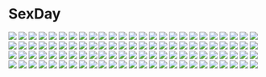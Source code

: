 # SexDay
![](https://konachan.com/image/da7f848d0e33068d937b015a72ab0d15/Konachan.com%20-%20166923%20blonde_hair%20blush%20dress%20hat%20loli%20lzh%20moriya_suwako%20thighhighs%20touhou%20yellow_eyes.jpg)
![](https://konachan.com/image/ca1fc620c024072a57bf0b949f6305a2/Konachan.com%20-%2022332%20megami%20pumpkin_scissors%20scan.jpg)
![](https://konachan.com/image/d40c6afb4936df4c7d3ffd45ccf40550/Konachan.com%20-%20194986%20anthropomorphism%20battleship_hime%20black_hair%20breasts%20cleavage%20dress%20hao_%28patinnko%29%20horns%20kantai_collection%20long_hair%20wristwear.jpg)
![](https://konachan.com/jpeg/dda34ac993ad4ad252f39f2c2705d4db/Konachan.com%20-%20208641%20ayanami_rei%20bodysuit%20neon_genesis_evangelion%20ros%20weapon.jpg)
![](https://konachan.com/image/78329cac3003944366ccc8882b2fefbe/Konachan.com%20-%20155329%202girls%20breasts%20brown_hair%20cake%20cameltoe%20cleavage%20fay%20food%20idolmaster%20mimura_kanako%20panties%20thighhighs%20totoki_airi%20underwear.jpg)
![](https://konachan.com/image/b5d0b10ab3b4826ddb60306aff36e8c2/Konachan.com%20-%2074897%20okazaki_yumemi%20touhou.jpg)
![](https://konachan.com/image/e3b0fc4881ccd4291e3fd47e220d5d42/Konachan.com%20-%2082893%20blonde_hair%20brown_eyes%20dress%20feathers%20hat%20headband%20lineage%20lineage_2%20pointed_ears%20tachikawa_mushimaro.jpg)
![](https://konachan.com/image/f30e9dbf5a17523bf30cf11b538804ea/Konachan.com%20-%20217757%202girls%20blood%20braids%20breast_grab%20brown_hair%20building%20city%20cropped%20drogoth%20glasses%20green_eyes%20kneehighs%20monokuma%20red_eyes%20scenic%20sunset%20thighhighs%20yuri.jpg)
![](https://konachan.com/jpeg/bce623dbb1679579b755486f91daa540/Konachan.com%20-%2094567%20animal_ears%20brown_hair%20catgirl%20chen%20hat%20multiple_tails%20red_eyes%20ryosios%20short_hair%20tail%20touhou.jpg)
![](https://konachan.com/image/ba978e8329218e02f4ef066730e3d916/Konachan.com%20-%20217223%202girls%20arms_ai%20original.jpg)
![](https://konachan.com/image/b45703375e752f373bbdbc9fc106b964/Konachan.com%20-%2038739%20bekkankou%20feena_fam_earthlight%20yoake_mae_yori_ruri_iro_na.jpg)
![](https://konachan.com/image/d0c8fdfdd85a79270f7001a3c37bbac4/Konachan.com%20-%2080514%20black_hair%20brown_hair%20computer%20gun%20original%20school_uniform%20weapon.jpg)
![](https://konachan.com/image/32aceaebfdd02dce88573ac3fcbb9e87/Konachan.com%20-%20170624%202girls%20aqua_hair%20blue_eyes%20bra%20bubbles%20headband%20long_hair%20navel%20okingjo%20pink_hair%20ribbons%20signed%20skirt%20tie%20twintails%20underwear%20vocaloid%20water.jpg)
![](https://konachan.com/image/f302bfc031dd4a68a0cd10168a5c3409/Konachan.com%20-%20154016%20black_hair%20blue_eyes%20gun%20jpeg_artifacts%20kougami_shinya%20psycho-pass%20tagme%20weapon.jpg)
![](https://konachan.com/image/15532b681e27538d6bde73bffe39380a/Konachan.com%20-%2021240%20chrno%20chrono_crusade%20nun%20pointed_ears%20rosette_christopher.jpg)
![](https://konachan.com/image/067347a68fb9464f499f263786adf8bc/Konachan.com%20-%2042764%20black_hair%20dress%20garter%20headdress%20long_hair%20maid%20purple_eyes%20ribbons%20takase_kanan.jpg)
![](https://konachan.com/image/0f835c31068e60cf78975fe816c3c787/Konachan.com%20-%2038874%20censored%20gouen_no_soleil%20rokushiki_ouka%20skyfish.jpg)
![](https://konachan.com/image/bcae4f1a3d144e25ae888d089c8fd072/Konachan.com%20-%2064499%20genderswap%20kampfer%20kondou_mikoto%20mishima_akane%20sakura_kaede%20sangou_shizuku%20senou_natsuru%20swimsuit.jpg)
![](https://konachan.com/jpeg/9a3a39bb16dcc42d547e1a84711ea3ec/Konachan.com%20-%20116913%20blue_eyes%20boots%20flowers%20game_cg%20hat%20himezono_risa%20mitha%20nanawind%20pink_hair%20school_uniform%20short_hair%20sunflower%20sunset%20thighhighs%20yuyukana.jpg)
![](https://konachan.com/image/7cfb2efaea11aa5ccb15ea6b44484473/Konachan.com%20-%20208790%20aizawa_hikaru%20aliasing%20aqua_eyes%20autumn%20ball%20blonde_hair%20japanese_clothes%20leaves%20long_hair%20mask%20microsoft%20miko%20os-tan%20shinia%20signed%20watermark.jpg)
![](https://konachan.com/image/ddffd887ab6567da0aef6aadf085a6f4/Konachan.com%20-%205522%20anthropomorphism%20futaba%20os-tan%20windows%20xp.jpg)
![](https://konachan.com/image/97520436f30a0ddc7bc08b32a5ddbfd9/Konachan.com%20-%20277079%202girls%20animal%20flowers%20hibike%21_euphonium%20instrument%20jadeqilin%20kasaki_nozomi%20liz_to_aoi_tori%20school_uniform%20yoroizuka_mizore.jpg)
![](https://konachan.com/image/cda7f533afbf4896c9da08cc0bea1f94/Konachan.com%20-%2038019%20blush%20clouds%20dress%20gray_hair%20green_eyes%20happy_world%20hat%20long_hair%20night%20omura_elle%20planet%20scarf%20snow_%28copyright%29%20space%20stars%20watermark.jpg)
![](https://konachan.com/image/b923476f3ece450cae4f2481f4e2277a/Konachan.com%20-%20100513%203d%20aya_brea%20gun%20parasite_eve%20red%20torn_clothes%20weapon.jpg)
![](https://konachan.com/jpeg/ca126bf5ff0e525a01e52e28bdfc1ffe/Konachan.com%20-%20136955%20barefoot%20beach%20clouds%20feathers%20long_hair%20original%20purple_eyes%20purple_hair%20reflection%20scenic%20skirt%20sky%20toshi_%28www000wj%29%20water%20wings.jpg)
![](https://konachan.com/image/82b6ada37a5f5cb1c5bdffcbd89ed1ff/Konachan.com%20-%2050909%20kanon%20kawasumi_mai%20kurata_sayuri.jpg)
![](https://konachan.com/image/6c6dc56569006ef8127701c3d897be0f/Konachan.com%20-%20265707%20aqua_eyes%20ass%20blonde_hair%20boots%20bow%20breasts%20cape%20cleavage%20dress%20headband%20heart%20music%20panties%20shanghai_doll%20short_hair%20thighhighs%20touhou%20underwear.jpg)
![](https://konachan.com/image/e5bbee48b43e1e8a70b819d503a032d4/Konachan.com%20-%20265117%20blue_eyes%20drink%20hat%20long_hair%20original%20pink_hair%20spring%20tagme_%28artist%29%20twintails.jpg)
![](https://konachan.com/image/d051a595abe7e9af42486c1beb863d38/Konachan.com%20-%20294123%20ahnei%20ass%20breasts%20cleavage%20dragon%20horns%20logo%20nipples%20orange_hair%20original%20purple_eyes%20short_hair%20skintight%20tail%20watermark.jpg)
![](https://konachan.com/image/7b350cde15d76959e64a5ae1e4da25a9/Konachan.com%20-%2025368%20azumanga_daioh%20kasuga_ayumu%20mihama_chiyo.jpg)
![](https://konachan.com/image/59dae2a6a4981659f320fabe10de73d2/Konachan.com%20-%20134605%20bed%20blush%20breasts%20letty_whiterock%20nude%20purple_eyes%20purple_hair%20short_hair%20sideboob%20suzuki_sakura%20touhou.jpg)
![](https://konachan.com/image/ccdbf78d22d5c6902fb86390847dfcff/Konachan.com%20-%2017885%20haruka_%28tactics%29%20tactics.jpg)
![](https://konachan.com/image/6ce1e899b60f936b616292b303c27c24/Konachan.com%20-%20101320%20kagamine_len%20kagamine_rin%20male%20vocaloid.jpg)
![](https://konachan.com/jpeg/c425eba44dd239da93c9c4ecae6f2ddb/Konachan.com%20-%20147745%20bath%20black_hair%20blush%20breasts%20brown_hair%20furukawa_yui%20gray_hair%20group%20hanamiya_nagisa%20hasekura_airi%20misaki_kurehito%20nipples%20nude%20sasaki_kaori%20trumple.jpg)
![](https://konachan.com/jpeg/9d1cb1d8ca92b89843d6f105203a212b/Konachan.com%20-%20230910%20anthropomorphism%20aoi_hiro%20blue_eyes%20blush%20breast_hold%20breasts%20cropped%20gray_hair%20hat%20navel%20nipples%20nude%20third-party_edit%20twintails%20white.jpg)
![](https://konachan.com/image/834a3a8a88edfab5ec74704fe298655b/Konachan.com%20-%20188979%20ahri_%28league_of_legends%29%20animal_ears%20breasts%20cleavage%20league_of_legends%20multiple_tails%20sky_of_morika%20tail.jpg)
![](https://konachan.com/image/bd50574ab592179aac372bd4cbb0aed8/Konachan.com%20-%2083793%20blue_eyes%20blue_hair%20ciel%20dress%20gloves%20nfb-zmc%20shingetsutan_tsukihime%20short_hair%20tattoo%20thighhighs%20weapon.jpg)
![](https://konachan.com/image/65c144400bb5431b7408d2ab66b1e3ad/Konachan.com%20-%20147282%20blonde_hair%20hat%20long_hair%20nekomu%20touhou%20yakumo_yukari.jpg)
![](https://konachan.com/image/f3f28c2f22bdba41e3be8a236b885c30/Konachan.com%20-%2039504%20black_hair%20black_rock_shooter%20blue_eyes%20bra%20cape%20cross%20kuroi_mato%20long_hair%20sword%20underwear%20weapon.jpg)
![](https://konachan.com/image/75e5dd2a4c07c1bc97a662304bfb7524/Konachan.com%20-%2071962%20din_%28flypaper%29%20glasses%20hat%20purple_eyes%20purple_hair%20saigyouji_yuyuko%20short_hair%20touhou.jpg)
![](https://konachan.com/image/f8980ea467cbc3aa609abe4737685484/Konachan.com%20-%2024524%20azumanga_daioh%20chiyo_father%20kagura%20kasuga_ayumu%20maya%20mihama_chiyo%20mizuhara_koyomi%20sakaki%20takino_tomo.jpg)
![](https://konachan.com/jpeg/401777dc3809b1eacabd350c60402881/Konachan.com%20-%20199115%20anthropomorphism%20breasts%20cherno_alpha%20cleavage%20coyote_tango%20crimson_typhoon%20gipsy_danger%20pacific_rim%20robot%20sigm%40%20striker_eureka%20underboob.jpg)
![](https://konachan.com/image/2f211cd49efdd60daab3bf009e65365a/Konachan.com%20-%2016603%20canvas2_niji_iro_no_sketch.jpg)
![](https://konachan.com/image/ef148320a9fbe825dcdf93df6d337483/Konachan.com%20-%2082552%20hatsune_miku%20long_hair%20thighhighs%20twintails%20vocaloid%20wings%20yayoi_%28egoistic_realism%29.jpg)
![](https://konachan.com/jpeg/7bcd3a5dc6d5661cb617b84d71c0311d/Konachan.com%20-%20286765%20aimee_%28origin%29%20blonde_hair%20blue_eyes%20blush%20cameltoe%20cropped%20dress%20gloves%20long_hair%20original%20panties%20pantyhose%20twintails%20underwear.jpg)
![](https://konachan.com/jpeg/91985ea24184c0a08468688329deea56/Konachan.com%20-%20254924%20akatsuki_%28kancolle%29%20animal_ears%20anthropomorphism%20blue_eyes%20blue_hair%20blush%20hat%20kantai_collection%20kushida_you%20long_hair%20tail.jpg)
![](https://konachan.com/image/0090ae66b5a0c56483adfbbfb4434d37/Konachan.com%20-%2023534%20ghost_in_the_shell%20kusanagi_motoko%20shirow_masamune.jpg)
![](https://konachan.com/jpeg/5c99541c0619462ea94583953d38f303/Konachan.com%20-%20255859%20all_male%20asuna_%28doruru-mon%29%20black_hair%20cape%20code_geass%20gloves%20lelouch_lamperouge%20male%20purple_eyes%20short_hair.jpg)
![](https://konachan.com/image/661434bdaa62ff0a14d61452b6c358ab/Konachan.com%20-%20160455%20123456%20gokou_ruri%20ore_no_imouto_ga_konna_ni_kawaii_wake_ga_nai%20pink_eyes%20white.jpg)
![](https://konachan.com/image/570474ca4e0593e633f37201d0835f78/Konachan.com%20-%20140450%20akemiho_tabi_nikki%20black_hair%20blush%20building%20fukube_tamaki%20kouno_hikaru%20leaves%20red_eyes%20short_hair%20sky%20thighhighs%20tree.jpg)
![](https://konachan.com/jpeg/8d71caa2e8ce1fcdb3635af1822a966c/Konachan.com%20-%2095375%20aisaka_taiga%20blue_hair%20brown_eyes%20brown_hair%20katana%20long_hair%20mugcan%20school_uniform%20short_hair%20sword%20takasu_ryuuji%20thighhighs%20toradora%20weapon.jpg)
![](https://konachan.com/image/6db80fb222380169d1962bcde045a81d/Konachan.com%20-%20262194%20android_21%20blue_eyes%20blush%20breasts%20brown_hair%20dragonball%20long_hair%20nipples%20no_bra%20signed%20tagme_%28artist%29%20tears%20topless.jpg)
![](https://konachan.com/jpeg/cc766826f955fc939ad7a71121fcf9c5/Konachan.com%20-%20295068%202girls%20anus%20aqua_eyes%20ass%20ass_grab%20black_hair%20blue_hair%20breasts%20censored%20foxgirl%20long_hair%20nipples%20nodj%20panties%20pussy%20stockings%20underwear%20white.jpg)
![](https://konachan.com/jpeg/4ee06b8448bae95a932e0cda06da0554/Konachan.com%20-%20241907%20breasts%20bubbles%20nude%20pink_eyes%20tagme_%28artist%29%20underwater%20water%20white_hair%20wink.jpg)
![](https://konachan.com/image/115c9d73e80cc2bff700fec441a0b151/Konachan.com%20-%20172946%20animal%20barefoot%20bird%20black_hair%20blue_eyes%20brown_eyes%20brown_hair%20dress%20group%20headband%20headdress%20long_hair%20ribbons%20short_hair%20twintails%20wang_jiabo.jpg)
![](https://konachan.com/image/c72ed5a92afed98cbc6f8b29fee076ba/Konachan.com%20-%20228334%20idolmaster%20idolmaster_cinderella_girls%20jougasaki_mika%20jougasaki_rika%20sheska_xue.jpg)
![](https://konachan.com/image/1f7982245ab9951e946b853ba7ded5ab/Konachan.com%20-%20158458%202girls%20blonde_hair%20brown_eyes%20brown_hair%20elbow_gloves%20gloves%20kneehighs%20long_hair%20misaka_mikoto%20school_uniform%20short_hair%20skirt%20thighhighs%20yellow_eyes.jpg)
![](https://konachan.com/jpeg/773dfc3f63e2f8f729eb196afe934e71/Konachan.com%20-%20293127%20animal%20animal_ears%20brown_hair%20drink%20japanese_clothes%20long_hair%20mazel%20necklace%20original%20red_eyes%20sake%20sarashi%20sword%20tattoo%20underboob%20underwear%20weapon.jpg)
![](https://konachan.com/image/25656bf15b2623cb1e3c2dc05a7c2b0f/Konachan.com%20-%2031938%20ass%20blush%20censored%20cum%20favorite%20fellatio%20game_cg%20happy_margaret%21%20kokonoka%20penis%20purple_eyes%20purple_hair%20pussy%20pussy_juice%20spread_legs%20tsuwabuki_akira.jpg)
![](https://konachan.com/image/6b63ee027bfe9952de90026fb79ada69/Konachan.com%20-%20175515%20book%20boots%20chain%20dopollsogno%20dress%20elizabeth%20gloves%20hat%20pantyhose%20persona%20persona_3%20short_hair%20sword%20weapon%20white_hair%20yellow_eyes.jpg)
![](https://konachan.com/jpeg/da96d98a4d3970e9fa34a20ad78eab27/Konachan.com%20-%20207278%20blonde_hair%20blue_eyes%20blush%20boku_to_koi_suru_ponkotsu_akuma%20breasts%20censored%20cum%20fujima_emiri%20game_cg%20nipples%20paizuri%20penis%20sayori%20smile.jpg)
![](https://konachan.com/image/ff19b2e0112695a52bbeaa428b53993c/Konachan.com%20-%2016081%20sakura_musubi.jpg)
![](https://konachan.com/image/72a22b409c16374295aea03a24eabbaa/Konachan.com%20-%20237755%20aqua_hair%20hatsune_miku%20long_hair%20microphone%20sishenfan%20skirt%20thighhighs%20twintails%20vocaloid.jpg)
![](https://konachan.com/image/8525c02efbc283d94e95805658c6a968/Konachan.com%20-%2034998%20fujiwara_warawara%20tagme%20water%20wet%20yuri.jpg)
![](https://konachan.com/jpeg/c21a1c29a9e91210fea9d77a0a4834a2/Konachan.com%20-%20177331%20armor%20blonde_hair%20blue_eyes%20breasts%20elcia_harvence%20game_cg%20long_hair%20nipples%20penis%20pussy%20school_uniform%20sex%20thighhighs%20uncensored%20yuuki_hagure.jpg)
![](https://konachan.com/jpeg/edb5899518e9e0c6361d7199ca79cebe/Konachan.com%20-%20258251%20anthropomorphism%20houseki_no_kuni%20mitoshi%20phosphophyllite.jpg)
![](https://konachan.com/image/29af523e33c54480427e2836431d003e/Konachan.com%20-%2040993%20code_geass%20feathers%20kururugi_suzaku.jpg)
![](https://konachan.com/image/93fb0009385854c2ed01202e03ff80d2/Konachan.com%20-%20125781%20animal_ears%20brown_hair%20futatsuiwa_mamizou%20glasses%20shirosato%20tail%20touhou.jpg)
![](https://konachan.com/jpeg/2e29499a0746d4315fb3725fce2975a6/Konachan.com%20-%20278931%20blush%20bra%20breasts%20brown_eyes%20brown_hair%20katou_megumi%20navel%20nipples%20panties%20scan%20short_hair%20third-party_edit%20underwear%20undressing%20white.jpg)
![](https://konachan.com/jpeg/d3acc6e1f66e4c760fce5eb3b6ee730d/Konachan.com%20-%20305405%20anal%20ass%20blush%20fellatio%20group%20kinhasu%20male%20penis%20persona%20persona_5%20ponytail%20pussy%20red_eyes%20red_hair%20sex%20uncensored%20yoshizawa_kasumi.jpg)
![](https://konachan.com/image/84658ef6ed84226c7d87f2dfe1ced0ac/Konachan.com%20-%2021688%20kirisame_marisa%20touhou%20witch.jpg)
![](https://konachan.com/image/bd4f3be5d240dd1fac9230be3002a2e3/Konachan.com%20-%20282581%20afukuro%20anthropomorphism%20godzilla%20godzilla%3A_resurgence%20godzilla_%28series%29%20hoodie%20tail.jpg)
![](https://konachan.com/jpeg/5657b1cc1ac1033539102ea64d164017/Konachan.com%20-%20239789%20blush%20breasts%20censored%20cum%20game_cg%20hulotte%20long_hair%20miko%20navel%20nipples%20no_bra%20nopan%20open_shirt%20penis%20pussy%20red_eyes%20sex%20twintails%20wet%20white_hair.jpg)
![](https://konachan.com/jpeg/3f94a1a96ded42b17ade3e15d2f526da/Konachan.com%20-%2098315%20blush%20breast_grab%20breasts%20censored%20game_cg%20male%20nipples%20penis%20pussy%20sex%20shirt_lift%20skyfish%20soukyuu_no_soleil%20thighhighs%20tsurugi_hagane.jpg)
![](https://konachan.com/image/82491f55e35aba6b1c927f8f54f6ac1c/Konachan.com%20-%2039030%20kagamine_rin%20sky%20vocaloid.jpg)
![](https://konachan.com/image/990df8c794a987310e22808fbf4a4e8c/Konachan.com%20-%20293940%20blonde_hair%20dead_or_alive%20long_hair%20marie_rose%20nipples%20nude%20penis%20pussy%20rak_%28kuraga%29%20sex%20thighhighs%20twintails%20uncensored.jpg)
![](https://konachan.com/image/a3625240cb9823affafa869121dd8fa7/Konachan.com%20-%20222056%20original%20wayukako.jpg)
![](https://konachan.com/image/f82ecac25fc9a7be13d4a82bebdc5cc8/Konachan.com%20-%20260719%20albedo%20aliasing%20black_hair%20blush%20breast_hold%20breasts%20cleavage%20demon%20dress%20feathers%20gloves%20horns%20long_hair%20orange_eyes%20overlord%20shigatsu%20white%20wings.jpg)
![](https://konachan.com/image/33493c888e1a0d226c862966d5268ccd/Konachan.com%20-%2051027%20kamishiro_maiku%20miyafuji_miina%20onegai_twins%20onodera_karen.jpg)
![](https://konachan.com/image/df3f6bd8e7f0a52da7855529b40899f5/Konachan.com%20-%20118703%20aircraft%20barefoot%20blue_eyes%20braids%20brown_hair%20flowers%20food%20fruit%20long_hair%20original%20wadanaka.jpg)
![](https://konachan.com/jpeg/ebdb999e33324ce3ebbd037b5bef2366/Konachan.com%20-%20295509%202girls%20bikini%20blue_eyes%20blush%20bra%20breasts%20brown_hair%20cleavage%20long_hair%20original%20panties%20red_eyes%20skirt_lift%20swimsuit%20twintails%20underboob%20underwear.jpg)
![](https://konachan.com/jpeg/ff39bafad2355a9f5ca3b8d6ec531c12/Konachan.com%20-%2016083%2095%20anthropomorphism%20futaba%20monochrome%20os-tan%20white%20windows.jpg)
![](https://konachan.com/image/289b8e8693dcbbbd2e77f662c66f0ac4/Konachan.com%20-%20187591%202girls%20aqua_eyes%20bikini%20blonde_hair%20blue_eyes%20blush%20clouds%20food%20gray_hair%20ice_cream%20open_shirt%20popsicle%20sky%20swimsuit%20tagme%20water%20yellow_eyes.jpg)
![](https://konachan.com/image/8aed73e54e15f274ab2c1d5d1246304b/Konachan.com%20-%2024692%20animal%20black%20bleach%20bunny%20chibi%20kuchiki_rukia%20nurse.jpg)
![](https://konachan.com/jpeg/4508c3b9cc7afd90a9e113735d5a04f5/Konachan.com%20-%2080902%20ipod%20phantasy_star_universe%20tagme.jpg)
![](https://konachan.com/image/c1ea871b0eb70afc5912f43f7b42396a/Konachan.com%20-%20175186%20flat_chest%20kitashirakawa_anko%20kneehighs%20loli%20mukaido_manaka%20nagi_no_asukara%20nipples%20panties%20shouji_ayumu%20tamako_market%20underwear.jpg)
![](https://konachan.com/image/31b6bb70395f4abfc2580f64b58cf423/Konachan.com%20-%20133771%20gray_hair%20green_eyes%20konpaku_youmu%20myon%20panties%20pantyhose%20sword%20touhou%20underwear%20weapon%20white.jpg)
![](https://konachan.com/image/d34c4f1981d1fa85492297b3b02ccf10/Konachan.com%20-%2074383%20abhar%20apron%20ass%20barefoot%20blue_eyes%20blush%20breasts%20censored%20erect_nipples%20gray_hair%20hanami_mariya%20naked_apron%20nipples%20pussy%20short_hair%20spread_legs%20wink.jpg)
![](https://konachan.com/image/818821395014a60484d77093311495c4/Konachan.com%20-%20125461%20breasts%20cameltoe%20monogatari_%28series%29%20nipples%20nisemonogatari%20panties%20sengoku_nadeko%20skirt%20teruru%20thighhighs%20underwear.jpg)
![](https://konachan.com/jpeg/861558e3fd8968b5a965816bca8fb370/Konachan.com%20-%20235309%20anus%20ass%20breasts%20brown_eyes%20guilty_crown%20long_hair%20mogu%20navel%20nopan%20pink%20pink_hair%20pussy%20pussy_juice%20tagme%20thighhighs%20uncensored%20waifu2x%20wet.jpg)
![](https://konachan.com/jpeg/bd978bb7fa37bcacabfd77375c507c8d/Konachan.com%20-%20173422%20apple%20barefoot%20book%20brown_hair%20drink%20food%20fruit%20guitar%20instrument%20kacchuu%20orange_eyes%20original%20snow%20wink.jpg)
![](https://konachan.com/jpeg/38a3bec3d8f7be80b69a80fc38399ad7/Konachan.com%20-%20297529%20animal_ears%20bell%20blonde_hair%20blue_eyes%20bow%20cameltoe%20foxgirl%20long_hair%20navel%20nopan%20ofuda%20skirt%20skirt_lift%20thighhighs%20third-party_edit.jpg)
![](https://konachan.com/jpeg/cf225a8330197e93f5414973fa433f8d/Konachan.com%20-%20252092%20blue_eyes%20breasts%20building%20city%20cleavage%20clouds%20gloves%20halloween%20hat%20magic%20moon%20overwatch%20short_hair%20sky%20thighhighs%20watermark%20witch%20witch_hat.jpg)
![](https://konachan.com/image/cba7f224e29733640a0ab5ade1a37548/Konachan.com%20-%2030299%20tagme.jpg)
![](https://konachan.com/image/af180194b49716f4ea3f0ec5143ab330/Konachan.com%20-%20173374%20animal_ears%20anthropomorphism%20blue_eyes%20blush%20firefox%20foxgirl%20jpeg_artifacts%20nopan%20orange_hair%20piro_%28artist%29%20pubic_hair%20pussy%20tail%20watermark%20wink.jpg)
![](https://konachan.com/image/8c70ae5061670d65bed2fbb5bb5b28ab/Konachan.com%20-%2080425%202girls%20bloomers%20izayoi_sakuya%20maid%20no_bra%20panties%20remilia_scarlet%20touhou%20underwear%20vampire.jpg)
![](https://konachan.com/image/94cd1400d311f5138d02d3eb3f2d92c3/Konachan.com%20-%20208349%20ass%20blonde_hair%20close%20long_hair%20shirakawa_tomoken%20staff%20wixoss.jpg)
![](https://konachan.com/jpeg/89bad6f35bf035f985a1d5362640efdd/Konachan.com%20-%20208476%20bakemonogatari%20bow%20hachikuji_mayoi%20headband%20loli%20monogatari_%28series%29%20nisemonogatari%20school_uniform%20socks%20twintails.jpg)
![](https://konachan.com/image/2e71a7f00d990ff35eaf5b7dae218cfe/Konachan.com%20-%20118654%20aqua_eyes%20aqua_hair%20hatsune_miku%20headphones%20neko_sakana%20twintails%20vocaloid%20wings.jpg)
![](https://konachan.com/jpeg/574a589a0777058c6c1f5e2cf429ae1d/Konachan.com%20-%20216936%20animal_ears%20anthropomorphism%20black_hair%20blush%20catgirl%20glasses%20gloves%20long_hair%20ponytail%20red_eyes%20school_uniform%20skirt%20tie%20twintails%20white.jpg)

